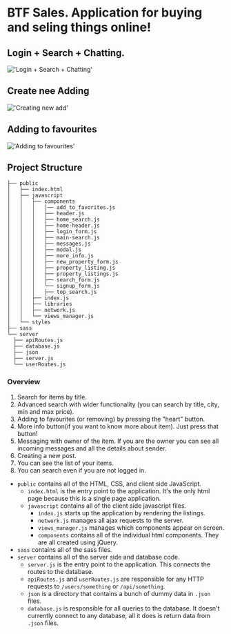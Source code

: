 # BTF Sales. Application for buying and seling things online!

## Login + Search + Chatting.

!['Login + Search + Chatting'](https://github.com/FedorMashoshin/btf_APP/blob/master/README%20DOCS/BTF_Login%2BSearch%2BChatting.gif)

## Create nee Adding

!['Creating new add'](https://github.com/FedorMashoshin/btf_APP/blob/master/README%20DOCS/BTF_CreateAdd.gif)

## Adding to favourites

!['Adding to favourites'](https://github.com/FedorMashoshin/btf_APP/blob/master/README%20DOCS/BTF_AddingToFav.gif)

## Project Structure

```
├── public
│   ├── index.html
│   ├── javascript
│   │   ├── components
│   │   │   │── add_to_favorites.js
│   │   │   ├── header.js
│   │   │   ├── home_search.js
│   │   │   ├── home-header.js
│   │   │   ├── login_form.js
│   │   │   ├── main-search.js
│   │   │   ├── messages.js
│   │   │   ├── modal.js
│   │   │   ├── more_info.js
│   │   │   ├── new_property_form.js
│   │   │   ├── property_listing.js
│   │   │   ├── property_listings.js
│   │   │   ├── search_form.js
│   │   │   └── signup_form.js
│   │   │   ├── top_search.js
│   │   ├── index.js
│   │   ├── libraries
│   │   ├── network.js
│   │   └── views_manager.js
│   └── styles
├── sass
└── server
  ├── apiRoutes.js
  ├── database.js
  ├── json
  ├── server.js
  └── userRoutes.js
```

### Overview

1. Search for items by title.
2. Advanced search with wider functionality (you can search by title, city, min and max price).
3. Adding to favourites (or removing) by pressing the "heart" button.
4. More info button(if you want to know more about item). Just press that button!
5. Messaging with owner of the item. If you are the owner you can see all incoming messages and all the details about sender.
6. Creating a new post.
7. You can see the list of your items.
8. You can search even if you are not logged in.

- `public` contains all of the HTML, CSS, and client side JavaScript.
  - `index.html` is the entry point to the application. It's the only html page because this is a single page application.
  - `javascript` contains all of the client side javascript files.
    - `index.js` starts up the application by rendering the listings.
    - `network.js` manages all ajax requests to the server.
    - `views_manager.js` manages which components appear on screen.
    - `components` contains all of the individual html components. They are all created using jQuery.
- `sass` contains all of the sass files.
- `server` contains all of the server side and database code.
  - `server.js` is the entry point to the application. This connects the routes to the database.
  - `apiRoutes.js` and `userRoutes.js` are responsible for any HTTP requests to `/users/something` or `/api/something`.
  - `json` is a directory that contains a bunch of dummy data in `.json` files.
  - `database.js` is responsible for all queries to the database. It doesn't currently connect to any database, all it does is return data from `.json` files.
